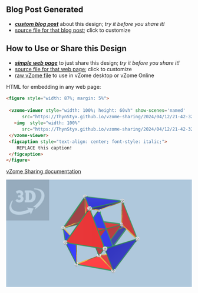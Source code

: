 
## Blog Post Generated

 - [***custom blog post***](<https://ThynStyx.github.io/vzome-sharing/2024/04/12/Default-Runcinated-5-cell-21-42-32.html>) about this design; *try it before you share it!*
 - [source file for that blog post](<https://github.com/ThynStyx/vzome-sharing/edit/main/_posts/2024-04-12-Default-Runcinated-5-cell-21-42-32.md>); click to customize
 


## How to Use or Share this Design

 - [***simple web page***](<https://ThynStyx.github.io/vzome-sharing/2024/04/12/21-42-32-Default-Runcinated-5-cell/>) to just share this design; *try it before you share it!*
 - [source file for that web page](<https://github.com/ThynStyx/vzome-sharing/edit/main/2024/04/12/21-42-32-Default-Runcinated-5-cell/index.md>); click to customize
 - [raw vZome file](<https://raw.githubusercontent.com/ThynStyx/vzome-sharing/main/2024/04/12/21-42-32-Default-Runcinated-5-cell/Default-Runcinated-5-cell.vZome>) to use in vZome desktop or vZome Online
 
 HTML for embedding in any web page:
 ```html
<figure style="width: 87%; margin: 5%">
  
  <vzome-viewer style="width: 100%; height: 60vh" show-scenes='named'
       src="https://ThynStyx.github.io/vzome-sharing/2024/04/12/21-42-32-Default-Runcinated-5-cell/Default-Runcinated-5-cell.vZome" >
    <img  style="width: 100%"
       src="https://ThynStyx.github.io/vzome-sharing/2024/04/12/21-42-32-Default-Runcinated-5-cell/Default-Runcinated-5-cell.png" >
  </vzome-viewer>
  <figcaption style="text-align: center; font-style: italic;">
     REPLACE this caption!
  </figcaption>
</figure>

 ```

[vZome Sharing documentation](https://vzome.github.io/vzome/sharing.html#how-it-works)

![Image](<Default-Runcinated-5-cell.png>)

